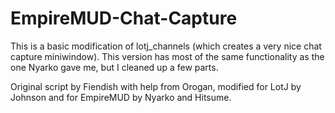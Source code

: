 # EmpireMUD-Chat-Capture
This is a basic modification of lotj_channels (which creates a very nice chat capture miniwindow).
This version has most of the same functionality as the one Nyarko gave me, but I cleaned up a few parts.

Original script by Fiendish with help from Orogan, modified for LotJ by Johnson and for EmpireMUD by Nyarko and Hitsume.

